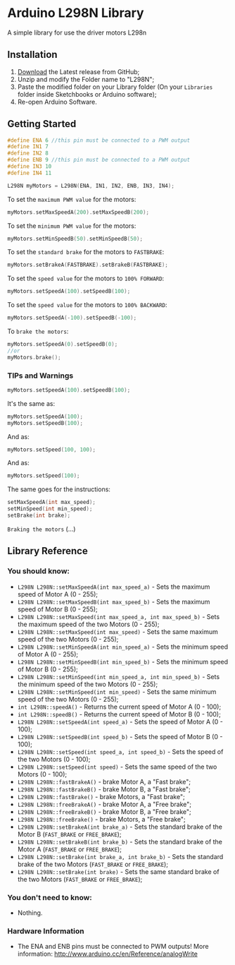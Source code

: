 # Arduino L298N Library
A simple library for use the driver motors L298n

## Installation

1. [Download](https://github.com/MarceloFariaz/Arduino-L298N-Library/archive/master.zip) the Latest release from GitHub;
2. Unzip and modify the Folder name to "L298N";
3. Paste the modified folder on your Library folder (On your `Libraries` folder inside Sketchbooks or Arduino software);
4. Re-open Arduino Software.

## Getting Started

```c++
#define ENA 6 //this pin must be connected to a PWM output
#define IN1 7
#define IN2 8
#define ENB 9 //this pin must be connected to a PWM output
#define IN3 10
#define IN4 11

L298N myMotors = L298N(ENA, IN1, IN2, ENB, IN3, IN4);
```

To set the `maximum PWM value` for the motors:

```c++
myMotors.setMaxSpeedA(200).setMaxSpeedB(200);
```

To set the `minimum PWM value` for the motors:

```c++
myMotors.setMinSpeedB(50).setMinSpeedB(50);
```

To set the `standard brake` for the motors to `FASTBRAKE`:

```c++
myMotors.setBrakeA(FASTBRAKE).setBrakeB(FASTBRAKE);
```

To set the `speed value` for the motors to `100% FORWARD`:

```c++
myMotors.setSpeedA(100).setSpeedB(100);
```

To set the `speed value` for the motors to `100% BACKWARD`:

```c++
myMotors.setSpeedA(-100).setSpeedB(-100);
```

To `brake the motors`:

```c++
myMotors.setSpeedA(0).setSpeedB(0);
//or
myMotors.brake();
```

### TIPs and Warnings

```c++
myMotors.setSpeedA(100).setSpeedB(100);
```

It's the same as:

```c++
myMotors.setSpeedA(100);
myMotors.setSpeedB(100);
```

And as:

```c++
myMotors.setSpeed(100, 100);
```

And as:

```c++
myMotors.setSpeed(100);
```

The same goes for the instructions:

```c++
setMaxSpeedA(int max_speed);
setMinSpeed(int min_speed);
setBrake(int brake);
```

`Braking the motors`
(...)

## Library Reference

### You should know:
- `L298N L298N::setMaxSpeedA(int max_speed_a)` - Sets the maximum speed of Motor A (0 - 255);
- `L298N L298N::setMaxSpeedB(int max_speed_b)` - Sets the maximum speed of Motor B (0 - 255);
- `L298N L298N::setMaxSpeed(int max_speed_a, int max_speed_b)` - Sets the maximum speed of the two Motors (0 - 255);
- `L298N L298N::setMaxSpeed(int max_speed)` - Sets the same maximum speed of the two Motors (0 - 255);
- `L298N L298N::setMinSpeedA(int min_speed_a)` - Sets the minimum speed of Motor A (0 - 255);
- `L298N L298N::setMinSpeedB(int min_speed_b)` - Sets the minimum speed of Motor B (0 - 255);
- `L298N L298N::setMinSpeed(int min_speed_a, int min_speed_b)` - Sets the minimum speed of the two Motors (0 - 255);
- `L298N L298N::setMinSpeed(int min_speed)` - Sets the same minimum speed of the two Motors (0 - 255);
- `int L298N::speedA()` - Returns the current speed of Motor A (0 - 100);
- `int L298N::speedB()` - Returns the current speed of Motor B (0 - 100);
- `L298N L298N::setSpeedA(int speed_a)` - Sets the speed of Motor A (0 - 100);
- `L298N L298N::setSpeedB(int speed_b)` - Sets the speed of Motor B (0 - 100);
- `L298N L298N::setSpeed(int speed_a, int speed_b)` -  Sets the speed of the two Motors (0 - 100);
- `L298N L298N::setSpeed(int speed)` - Sets the same speed of the two Motors (0 - 100);
- `L298N L298N::fastBrakeA()` - brake Motor A, a "Fast brake";
- `L298N L298N::fastBrakeB()` - brake Motor B, a "Fast brake";
- `L298N L298N::fastBrake()` - brake Motors, a "Fast brake";
- `L298N L298N::freeBrakeA()` - brake Motor A, a "Free brake";
- `L298N L298N::freeBrakeB()` - brake Motor B, a "Free brake";
- `L298N L298N::freeBrake()` - brake Motors, a "Free brake";
- `L298N L298N::setBrakeA(int brake_a)` - Sets the standard brake of the Motor B (`FAST_BRAKE` or `FREE_BRAKE`);
- `L298N L298N::setBrakeB(int brake_b)` - Sets the standard brake of the Motor A (`FAST_BRAKE` or `FREE_BRAKE`);
- `L298N L298N::setBrake(int brake_a, int brake_b)` - Sets the standard brake of the two Motors (`FAST_BRAKE` or `FREE_BRAKE`);
- `L298N L298N::setBrake(int brake)` - Sets the same standard brake of the two Motors (`FAST_BRAKE` or `FREE_BRAKE`);

### You don't need to know:
- Nothing.


### Hardware Information
- The ENA and ENB pins must be connected to PWM outputs!
  More information: http://www.arduino.cc/en/Reference/analogWrite
